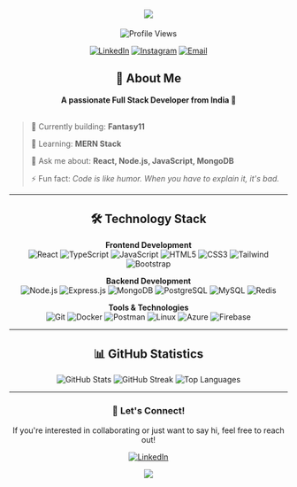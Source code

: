 <h1 align="center">
  <img src="https://readme-typing-svg.herokuapp.com/?lines=Hello,+World!+👋;I'm+SONU+KUMAR+PANDIT&center=true&size=30">
</h1>

<div align="center">
  <img src="https://komarev.com/ghpvc/?username=sonu1680&color=blueviolet&style=for-the-badge" alt="Profile Views"/>
  
  [![LinkedIn](https://img.shields.io/badge/LinkedIn-Connect-blue?style=for-the-badge&logo=linkedin)](https://linkedin.com/in/sonupandit1680)
  [![Instagram](https://img.shields.io/badge/Instagram-Follow-E4405F?style=for-the-badge&logo=instagram)](https://www.instagram.com/sonupandit16800/)
  [![Email](https://img.shields.io/badge/Email-Contact-red?style=for-the-badge&logo=gmail)](mailto:sonupandit1680@gmail.com)
</div>

<h2 align="center">💫 About Me</h2>

<div align="center">
  <b>A passionate Full Stack Developer from India 🚀</b>
</div>

<br>

> 🔭 Currently building: **Fantasy11**
> 
> 🌱 Learning: **MERN Stack**
> 
> 💬 Ask me about: **React, Node.js, JavaScript, MongoDB**
> 
> ⚡ Fun fact: *Code is like humor. When you have to explain it, it's bad.*

---

<h2 align="center">🛠️ Technology Stack</h2>

<div align="center">

**Frontend Development**  
![React](https://img.shields.io/badge/React-20232A?style=for-the-badge&logo=react&logoColor=61DAFB)
![TypeScript](https://img.shields.io/badge/TypeScript-007ACC?style=for-the-badge&logo=typescript&logoColor=white)
![JavaScript](https://img.shields.io/badge/JavaScript-F7DF1E?style=for-the-badge&logo=javascript&logoColor=black)
![HTML5](https://img.shields.io/badge/HTML5-E34F26?style=for-the-badge&logo=html5&logoColor=white)
![CSS3](https://img.shields.io/badge/CSS3-1572B6?style=for-the-badge&logo=css3&logoColor=white)
![Tailwind](https://img.shields.io/badge/Tailwind_CSS-38B2AC?style=for-the-badge&logo=tailwind-css&logoColor=white)
![Bootstrap](https://img.shields.io/badge/Bootstrap-563D7C?style=for-the-badge&logo=bootstrap&logoColor=white)

**Backend Development**  
![Node.js](https://img.shields.io/badge/Node.js-339933?style=for-the-badge&logo=nodedotjs&logoColor=white)
![Express.js](https://img.shields.io/badge/Express.js-000000?style=for-the-badge&logo=express&logoColor=white)
![MongoDB](https://img.shields.io/badge/MongoDB-4EA94B?style=for-the-badge&logo=mongodb&logoColor=white)
![PostgreSQL](https://img.shields.io/badge/PostgreSQL-316192?style=for-the-badge&logo=postgresql&logoColor=white)
![MySQL](https://img.shields.io/badge/MySQL-005C84?style=for-the-badge&logo=mysql&logoColor=white)
![Redis](https://img.shields.io/badge/Redis-DC382D?style=for-the-badge&logo=redis&logoColor=white)

**Tools & Technologies**  
![Git](https://img.shields.io/badge/Git-F05032?style=for-the-badge&logo=git&logoColor=white)
![Docker](https://img.shields.io/badge/Docker-2CA5E0?style=for-the-badge&logo=docker&logoColor=white)
![Postman](https://img.shields.io/badge/Postman-FF6C37?style=for-the-badge&logo=Postman&logoColor=white)
![Linux](https://img.shields.io/badge/Linux-FCC624?style=for-the-badge&logo=linux&logoColor=black)
![Azure](https://img.shields.io/badge/Azure-0089D6?style=for-the-badge&logo=microsoft-azure&logoColor=white)
![Firebase](https://img.shields.io/badge/Firebase-FFCA28?style=for-the-badge&logo=firebase&logoColor=black)

</div>

---

<h2 align="center">📊 GitHub Statistics</h2>

<div align="center">
  <img src="https://github-readme-stats.vercel.app/api?username=sonu1680&show_icons=true&theme=tokyonight" alt="GitHub Stats" />
  
  <img src="https://github-readme-streak-stats.herokuapp.com/?user=sonu1680&theme=tokyonight" alt="GitHub Streak" />
  
  <img src="https://github-readme-stats.vercel.app/api/top-langs/?username=sonu1680&layout=compact&theme=tokyonight" alt="Top Languages" />
</div>

---

<div align="center">
  
### 🤝 Let's Connect!

If you're interested in collaborating or just want to say hi, feel free to reach out!

[![LinkedIn](https://img.shields.io/badge/Let's_Connect!-0077B5?style=for-the-badge&logo=linkedin&logoColor=white)](https://linkedin.com/in/sonupandit1680)

</div>

<div align="center">
  <img src="https://readme-typing-svg.herokuapp.com/?lines=Thanks+for+visiting!;Have+a+great+day!&center=true&size=25">
</div>
